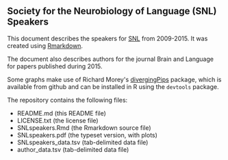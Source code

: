Society for the Neurobiology of Language (SNL) Speakers
-------------------------------------------------------

This document describes the speakers for [SNL][1] from 2009-2015. It was created using [Rmarkdown][2].

The document also describes authors for the journal Brain and Language for papers published during 2015.

Some graphs make use of Richard Morey's [divergingPips][3] package, which is available from github and can be installed in R using the `devtools` package.

The repository contains the following files:

* README.md (this README file)
* LICENSE.txt (the license file)
* SNLspeakers.Rmd (the Rmarkdown source file)
* SNLspeakers.pdf (the typeset version, with plots)
* SNLspeakers_data.tsv (tab-delimited data file)
* author_data.tsv (tab-delimited data file)


[1]: http://neurolang.org
[2]: http://rmarkdown.rstudio.com
[3]: https://github.com/richarddmorey/divergingPips
